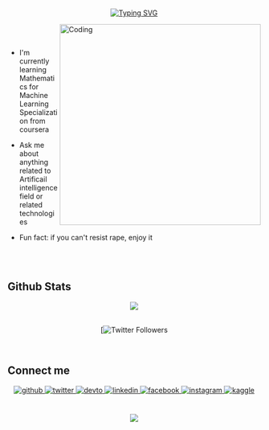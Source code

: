 <br/> 
<div width="100%">
<div align="center">

[![Typing SVG](https://readme-typing-svg.herokuapp.com?color=000000&center=true&vCenter=true&lines=Hello+world+!;I'm+Ahmed+Achraf;Artificial+intelligence+Developer;a+Biomedical+Engineer+since+2019)](https://git.io/typing-svg)

</div>
</div>

<img align="right" alt="Coding" width="400" src="https://cdn.dribbble.com/users/1162077/screenshots/3848914/programmer.gif">

<br/> 
<br/>



<p font-size="36px">

- I'm currently learning Mathematics for Machine Learning Specialization from coursera  
  

-  Ask me about anything related to Artificail intelligence field or related technologies  
  

-  Fun fact: if you can't resist rape, enjoy it  


<br/> 



</td><td valign="top" width="33%">



</td><td valign="top" width="33%">



</td></tr></table>  




 
<br/>  
 


## Github Stats  
<div align="center"><img src="https://github-readme-stats.vercel.app/api?username=ahmedachraf2001&show_icons=true&count_private=true&hide_border=true" align="center" /></div>  
<br/>
<div align="center">


[![Twitter Followers](https://img.shields.io/twitter/follow/AhmedAchraf2001?label=Twitter&logo=twitter&style=for-the-badge&color=blue)

</div>
<br/>

## Connect me  
<div align="center">
<a href="https://github.com/ahmedachraf2001" target="_blank">
<img src=https://img.shields.io/badge/github-%2324292e.svg?&style=for-the-badge&logo=github&logoColor=white alt=github style="margin-bottom: 5px;" />
</a>
<a href="https://twitter.com/ahmedachraf2001" target="_blank">
<img src=https://img.shields.io/badge/twitter-%2300acee.svg?&style=for-the-badge&logo=twitter&logoColor=white alt=twitter style="margin-bottom: 5px;" />
</a>
<a href="https://dev.to/ahmedachraf" target="_blank">
<img src=https://img.shields.io/badge/dev.to-%2308090A.svg?&style=for-the-badge&logo=dev.to&logoColor=white alt=devto style="margin-bottom: 5px;" />
</a>
<a href="https://linkedin.com/in/rishavanand" target="_blank">
<img src=https://img.shields.io/badge/linkedin-%231E77B5.svg?&style=for-the-badge&logo=linkedin&logoColor=white alt=linkedin style="margin-bottom: 5px;" />
</a>
<a href="https://www.facebook.com/ahmedachraf2001" target="_blank">
<img src=https://img.shields.io/badge/facebook-%232E87FB.svg?&style=for-the-badge&logo=facebook&logoColor=white alt=facebook style="margin-bottom: 5px;" />
</a>
<a href="https://instagram.com/ahmedachraf2001" target="_blank">
<img src=https://img.shields.io/badge/instagram-%23000000.svg?&style=for-the-badge&logo=instagram&logoColor=white alt=instagram style="margin-bottom: 5px;" />
</a>
<a href="https://www.kaggle.com/elbaronahmedashraf" target="_blank">
<img src=https://img.shields.io/badge/kaggle-%2344BAE8.svg?&style=for-the-badge&logo=kaggle&logoColor=white alt=kaggle style="margin-bottom: 5px;" />
</a>  
</div>  
  



<br/>  


<br/>  
<div align="center">
<img src="https://komarev.com/ghpvc/?username=ahmedachraf2001&&style=flat-square" align="center" />
</div>
  
  

